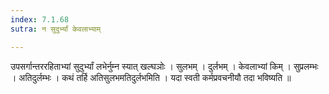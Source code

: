 ```yaml
---
index: 7.1.68
sutra: न सुदुर्भ्यां केवलाभ्याम्

---
```

 उपसर्गान्तररहिताभ्यां सुदुर्भ्यां लभेर्नुम्न स्यात् खल्घञोः । सुलभम् । दुर्लभम् । केवलाभ्यां किम् । सुप्रलम्भः । अतिदुर्लम्भः । कथं तर्हि अतिसुलभमतिदुर्लभमिति । यदा स्वती कर्मप्रवचनीयौ तदा भविष्यति ॥